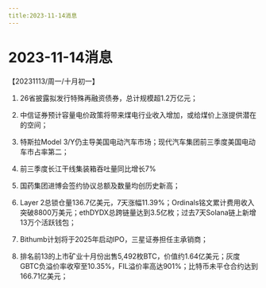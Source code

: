 ```yaml
---
title:2023-11-14消息
---
```

# 2023-11-14消息
【20231113/周一/十月初一】
1. 26省披露拟发行特殊再融资债券，总计规模超1.2万亿元；

2. 中信证券预计容量电价政策将带来煤电行业收入增加，或给煤价上涨提供潜在的空间；

3. 特斯拉Model 3/Y仍主导美国电动汽车市场；现代汽车集团前三季度美国电动车市占率第二；

4. 前三季度长江干线集装箱吞吐量同比增长7%

5. 国药集团进博会签约协议总额及数量均创历史新高；

6. Layer 2总锁仓量136.7亿美元，7天涨幅11.39%；Ordinals铭文累计费用收入突破8800万美元；ethDYDX总跨链量达到3.5亿枚；过去7天Solana链上新增13万个活跃钱包；

7. Bithumb计划将于2025年启动IPO，三星证券担任主承销商；

8. 排名前13的上市矿业十月份出售5,492枚BTC，价值约1.64亿美元；灰度GBTC负溢价率收窄至10.35%，FIL溢价率高达901%；比特币未平仓合约达到166.71亿美元；

​